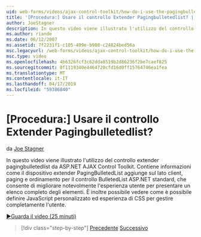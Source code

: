 ```yaml
---
uid: web-forms/videos/ajax-control-toolkit/how-do-i-use-the-pagingbulletedlist-extender-control
title: '[Procedura:] Usare il controllo Extender Pagingbulletedlist? | Microsoft Docs'
author: JoeStagner
description: In questo video viene illustrato l'utilizzo del controllo extender pagingbulletedlist da ASP.NET AJAX Control Toolkit. Contiene informazioni come il extende PagingBulletedList...
ms.author: riande
ms.date: 06/12/2007
ms.assetid: 7f2231f1-c105-499e-b980-c24824bed56a
msc.legacyurl: /web-forms/videos/ajax-control-toolkit/how-do-i-use-the-pagingbulletedlist-extender-control
msc.type: video
ms.openlocfilehash: 4b6326fcf3c62dda8519b2d86236f2be7caef825
ms.sourcegitcommit: 0f1119340e4464720cfd16d0ff15764746ea1fea
ms.translationtype: MT
ms.contentlocale: it-IT
ms.lasthandoff: 04/17/2019
ms.locfileid: "59386840"
---
```

# <a name="how-do-i-use-the-pagingbulletedlist-extender-control"></a>[Procedura:] Usare il controllo Extender Pagingbulletedlist?

da [Joe Stagner](https://github.com/JoeStagner)

In questo video viene illustrato l'utilizzo del controllo extender pagingbulletedlist da ASP.NET AJAX Control Toolkit. Contiene informazioni come il dispositivo extender PagingBulletedList aggiunge sul lato client, paging e ordinamento per il controllo BulletedList ASP.NET standard, che consente di migliorare notevolmente l'esperienza utente per presentare un elenco completo degli elementi. È inoltre possibile vedere come è possibile definire JavaScript personalizzato ed esperienza di CSS per gestire completamente l'utente.

[&#9654;Guarda il video (25 minuti)](https://channel9.msdn.com/Blogs/ASP-NET-Site-Videos/how-do-i-use-the-pagingbulletedlist-extender-control)

> [!div class="step-by-step"]
> [Precedente](how-do-i-use-the-aspnet-ajax-listsearch-extender.md)
> [Successivo](how-do-i-use-the-numericupdown-extender-control.md)
